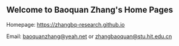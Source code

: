 ## Welcome to Baoquan Zhang's Home Pages


Homepage: https://zhangbq-research.github.io

Email: baoquanzhang@yeah.net or zhangbaoquan@stu.hit.edu.cn
